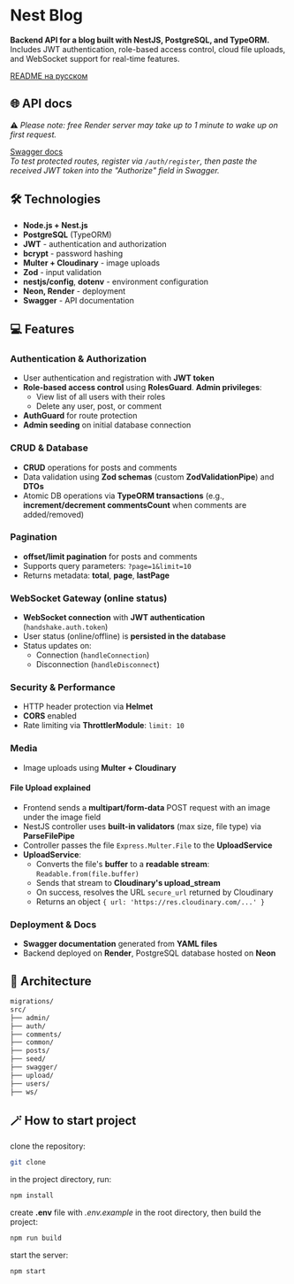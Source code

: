 # Nest Blog

**Backend API for a blog built with NestJS, PostgreSQL, and TypeORM.** Includes JWT authentication, role-based access control, cloud file uploads, and WebSocket support for real-time features.

[README на русском](./README.ru.md)

## 🌐 API docs

⚠️ _Please note: free Render server may take up to 1 minute to wake up on first request._

[Swagger docs](https://nest-blog-7ygh.onrender.com/docs)  
_To test protected routes, register via `/auth/register`, then paste the received JWT token into the "Authorize" field in Swagger._

## 🛠️ Technologies

- **Node.js + Nest.js**
- **PostgreSQL** (TypeORM)
- **JWT** - authentication and authorization
- **bcrypt** - password hashing
- **Multer + Cloudinary** - image uploads
- **Zod** - input validation
- **nestjs/config**, **dotenv** - environment configuration
- **Neon, Render** - deployment
- **Swagger** - API documentation

## 💻 Features

### Authentication & Authorization

- User authentication and registration with **JWT token**
- **Role-based access control** using **RolesGuard**. **Admin privileges**:
  - View list of all users with their roles
  - Delete any user, post, or comment
- **AuthGuard** for route protection
- **Admin seeding** on initial database connection

### CRUD & Database

- **CRUD** operations for posts and comments
- Data validation using **Zod schemas** (custom **ZodValidationPipe**) and **DTOs**
- Atomic DB operations via **TypeORM transactions** (e.g., **increment/decrement commentsCount** when comments are added/removed)

### Pagination

- **offset/limit pagination** for posts and comments
- Supports query parameters: `?page=1&limit=10`
- Returns metadata: **total**, **page**, **lastPage**

### WebSocket Gateway (online status)

- **WebSocket connection** with **JWT authentication** (`handshake.auth.token`)
- User status (online/offline) is **persisted in the database**
- Status updates on:
  - Connection (`handleConnection`)
  - Disconnection (`handleDisconnect`)

### Security & Performance

- HTTP header protection via **Helmet**
- **CORS** enabled
- Rate limiting via **ThrottlerModule**: `limit: 10`

### Мedia

- Image uploads using **Multer + Cloudinary**

#### File Upload explained

- Frontend sends a **multipart/form-data** POST request with an image under the image field
- NestJS controller uses **built-in validators** (max size, file type) via **ParseFilePipe**
- Controller passes the file `Express.Multer.File` to the **UploadService**
- **UploadService**:
  - Converts the file's **buffer** to a **readable stream**: `Readable.from(file.buffer)`
  - Sends that stream to **Cloudinary's upload_stream**
  - On success, resolves the URL `secure_url` returned by Cloudinary
  - Returns an object `{ url: 'https://res.cloudinary.com/...' }`

### Deployment & Docs

- **Swagger documentation** generated from **YAML files**
- Backend deployed on **Render**, PostgreSQL database hosted on **Neon**

## 📁 Architecture

```bash
migrations/
src/
├── admin/
├── auth/
├── comments/
├── common/
├── posts/
├── seed/
├── swagger/
├── upload/
├── users/
├── ws/
```

## 🪄 How to start project

clone the repository:

```bash
git clone
```

in the project directory, run:

```bash
npm install
```

create **.env** file with _.env.example_ in the root directory, then build the project:

```bash
npm run build
```

start the server:

```bash
npm start
```
